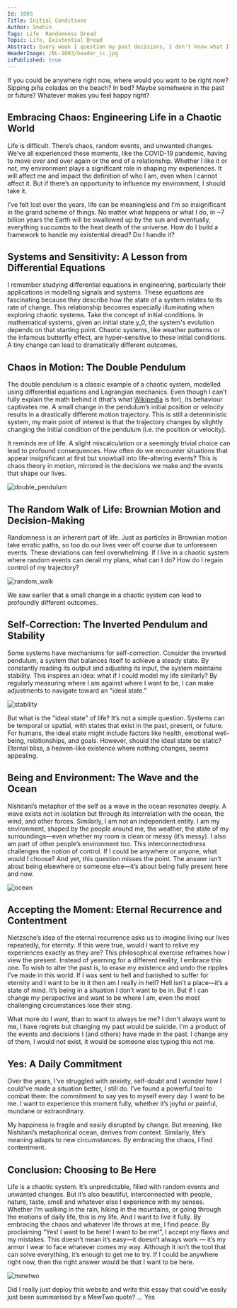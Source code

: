 ```yaml
---
Id: 1003
Title: Initial Conditions
Author: Snehin
Tags: Life  Randomness Dread
Topic: Life, Existential Dread
Abstract: Every week I question my past decisions, I don't know what I am doing and whether I should have quit my job.
HeaderImage: /BL-1003/header_ic.jpg
isPublished: true
---
```

If you could be anywhere right now, where would you want to be right now? Sipping piña coladas on the beach? In bed? Maybe somehwere in the past or future?  Whatever makes you feel happy right?

## Embracing Chaos: Engineering Life in a Chaotic World


Life is difficult. There’s chaos, random events, and unwanted changes. We’ve all experienced these moments, like the COVID-19 pandemic, having to move over and over again or the end of a relationship. Whether I like it or not, my environment plays a significant role in shaping my experiences. It will affect me and impact the definition of who I am, even when I cannot affect it. But if there’s an opportunity to influence my environment, I should take it.

I’ve felt lost over the years, life can be meaningless and I’m so insignificant in the grand scheme of things. No matter what happens or what I do, in ~7 billion years the Earth will be swallowed up by the sun and eventually, everything succumbs to the heat death of the universe. How do I build a framework to handle my existential dread? Do I handle it?

## Systems and Sensitivity: A Lesson from Differential Equations
I remember studying differential equations in engineering, particularly their applications in modelling signals and systems. These equations are fascinating because they describe how the state of a system relates to its rate of change. This relationship becomes especially illuminating when exploring chaotic systems.
Take the concept of initial conditions. In mathematical systems, given an initial state y_0, the system's evolution depends on that starting point. Chaotic systems, like weather patterns or the infamous butterfly effect, are hyper-sensitive to these initial conditions. A tiny change can lead to dramatically different outcomes.

## Chaos in Motion: The Double Pendulum
The double pendulum is a classic example of a chaotic system, modelled using differential equations and Lagrangian mechanics. Even though I can’t fully explain the math behind it (that’s what [Wikipedia](https://en.wikipedia.org/wiki/Double_pendulum) is for), its behaviour captivates me. A small change in the pendulum’s initial position or velocity results in a drastically different motion trajectory. This is still a deterministic system, my main point of interest is that the trajectory changes by slightly changing the initial condition of the pendulum (i.e. the position or velocity).

It reminds me of life. A slight miscalculation or a seemingly trivial choice can lead to profound consequences. How often do we encounter situations that appear insignificant at first but snowball into life-altering events? This is chaos theory in motion, mirrored in the decisions we make and the events that shape our lives.

![double_pendulum](/BL-1003/double_pendulum.gif)

## The Random Walk of Life: Brownian Motion and Decision-Making
Randomness is an inherent part of life. Just as particles in Brownian motion take erratic paths, so too do our lives veer off course due to unforeseen events. These deviations can feel overwhelming. If I live in a chaotic system where random events can derail my plans, what can I do? How do I regain control of my trajectory?

![random_walk](/BL-1003/random_walk_3d.gif)

We saw earlier that a small change in a chaotic system can lead to profoundly different outcomes.

## Self-Correction: The Inverted Pendulum and Stability
Some systems have mechanisms for self-correction. Consider the inverted pendulum, a system that balances itself to achieve a steady state. By constantly reading its output and adjusting its input, the system maintains stability. This inspires an idea: what if I could model my life similarly? By regularly measuring where I am against where I want to be, I can make adjustments to navigate toward an "ideal state."

![stability](/BL-1003/two_inverted_pendulums_oscillation.gif)

But what is the "ideal state" of life? It’s not a simple question. Systems can be temporal or spatial, with states that exist in the past, present, or future. For humans, the ideal state might include factors like health, emotional well-being, relationships, and goals. However, should the ideal state be static? Eternal bliss, a heaven-like existence where nothing changes, seems appealing.


## Being and Environment: The Wave and the Ocean
Nishitani’s metaphor of the self as a wave in the ocean resonates deeply. A wave exists not in isolation but through its interrelation with the ocean, the wind, and other forces. Similarly, I am not an independent entity. I am my environment, shaped by the people around me, the weather, the state of my surroundings—even whether my room is clean or messy (it’s messy). I also am part of other people’s environment too.
This interconnectedness challenges the notion of control. If I could be anywhere or anyone, what would I choose? And yet, this question misses the point. The answer isn’t about being elsewhere or someone else—it’s about being fully present here and now.

![ocean](/BL-1003/ocean.jpg)

## Accepting the Moment: Eternal Recurrence and Contentment
Nietzsche’s idea of the eternal recurrence asks us to imagine living our lives repeatedly, for eternity. If this were true, would I want to relive my experiences exactly as they are? This philosophical exercise reframes how I view the present. Instead of yearning for a different reality, I embrace this one. To wish to alter the past is, to erase my existence and undo the ripples I’ve made in this world.
If I was sent to hell and banished to suffer for eternity and I want to be in it then am I really in hell? Hell isn’t a place—it’s a state of mind. It’s being in a situation I don’t want to be in. But if I can change my perspective and want to be where I am, even the most challenging circumstances lose their sting. 

What more do I want, than to want to always be me? I don't always want to me, I have regrets but changing my past would be suicide. I'm a product of the events and decisions I (and others) have made in the past. I change any of them, I would not exist, it would be someone else typing this not me.


## Yes: A Daily Commitment
Over the years, I’ve struggled with anxiety, self-doubt and I wonder how I could've made a situation better, I still do. I’ve found a powerful tool to combat them: the commitment to say yes to myself every day. I want to be me. I want to experience this moment fully, whether it’s joyful or painful, mundane or extraordinary.

My happiness is fragile and easily disrupted by change. But meaning, like Nishitani’s metaphorical ocean, derives from context. Similarly, life’s meaning adapts to new circumstances. By embracing the chaos, I find contentment. 

## Conclusion: Choosing to Be Here
Life is a chaotic system. It’s unpredictable, filled with random events and unwanted changes. But it’s also beautiful, interconnected with people, nature, taste, smell and whatever else I experience with my senses. Whether I’m walking in the rain, hiking in the mountains, or going through the motions of daily life, this is my life. And I want to live it fully.
By embracing the chaos and whatever life throws at me, I find peace. By proclaiming “Yes! I want to be here! I want to be me!”, I accept my flaws and my mistakes. This doesn’t mean it’s easy—it doesn’t always work — it’s my armor I wear to face whatever comes my way. Although it isn’t the tool that can solve everything, it’s enough to get me to try. If I could be anywhere right now, then the right answer would be that I want to be here.

![mewtwo](/BL-1003/mewtwo.jpg)

Did I really just deploy this website and write this essay that could've easily just been summarised by a MewTwo quote? ... Yes